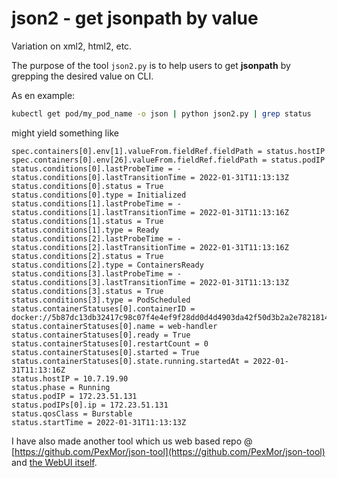 # json2 - get jsonpath by value

Variation on xml2, html2, etc.

The purpose of the tool `json2.py` is to help users to get __jsonpath__ by grepping the desired value on CLI.

As en example:

```bash
kubectl get pod/my_pod_name -o json | python json2.py | grep status
```

might yield something like

```
spec.containers[0].env[1].valueFrom.fieldRef.fieldPath = status.hostIP
spec.containers[0].env[26].valueFrom.fieldRef.fieldPath = status.podIP
status.conditions[0].lastProbeTime = -
status.conditions[0].lastTransitionTime = 2022-01-31T11:13:13Z
status.conditions[0].status = True
status.conditions[0].type = Initialized
status.conditions[1].lastProbeTime = -
status.conditions[1].lastTransitionTime = 2022-01-31T11:13:16Z
status.conditions[1].status = True
status.conditions[1].type = Ready
status.conditions[2].lastProbeTime = -
status.conditions[2].lastTransitionTime = 2022-01-31T11:13:16Z
status.conditions[2].status = True
status.conditions[2].type = ContainersReady
status.conditions[3].lastProbeTime = -
status.conditions[3].lastTransitionTime = 2022-01-31T11:13:13Z
status.conditions[3].status = True
status.conditions[3].type = PodScheduled
status.containerStatuses[0].containerID = docker://5b87dc13db32417c98c07f4e4ef9f28dd0d4d4903da42f50d3b2a2e782181480
status.containerStatuses[0].name = web-handler
status.containerStatuses[0].ready = True
status.containerStatuses[0].restartCount = 0
status.containerStatuses[0].started = True
status.containerStatuses[0].state.running.startedAt = 2022-01-31T11:13:16Z
status.hostIP = 10.7.19.90
status.phase = Running
status.podIP = 172.23.51.131
status.podIPs[0].ip = 172.23.51.131
status.qosClass = Burstable
status.startTime = 2022-01-31T11:13:13Z
```

I have also made another tool which us web based repo @ [https://github.com/PexMor/json-tool](https://github.com/PexMor/json-tool) and [the WebUI itself](https://pexmor.github.io/json-tool/both.html).
